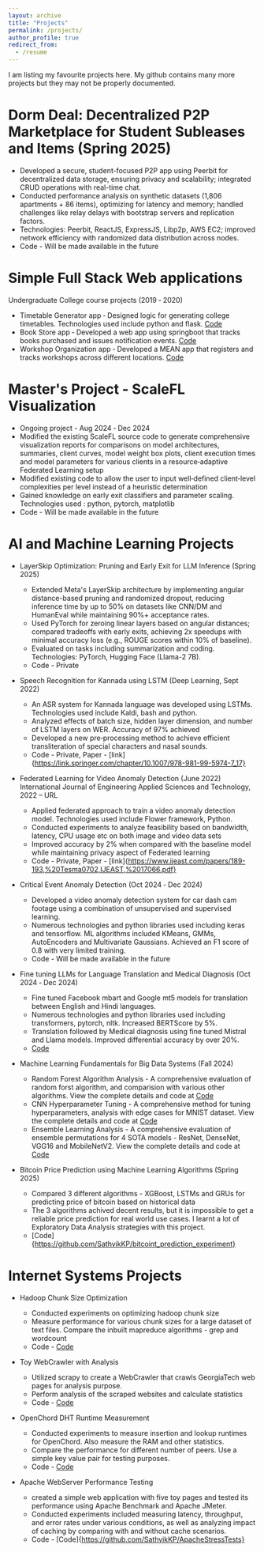 ```yaml
---
layout: archive
title: "Projects"
permalink: /projects/
author_profile: true
redirect_from:
  - /resume
---
```


<!-- [My GitHub Project](https://github.com/username/repository) -->

I am listing my favourite projects here. My github contains many more projects but they may not be properly documented.






Dorm Deal: Decentralized P2P Marketplace for Student Subleases and Items (Spring 2025) 
======

* Developed a secure, student-focused P2P app using Peerbit for decentralized data storage, ensuring privacy and scalability; integrated CRUD operations with real-time chat.
* Conducted performance analysis on synthetic datasets (1,806 apartments + 86 items), optimizing for latency and memory; handled challenges like relay delays with bootstrap servers and replication factors.
* Technologies: Peerbit, ReactJS, ExpressJS, Libp2p, AWS EC2; improved network efficiency with randomized data distribution across nodes.
* Code - Will be made available in the future


Simple Full Stack Web applications 
======

Undergraduate College course projects (2019 ‑ 2020)
* Timetable Generator app ‑ Designed logic for generating college timetables. Technologies used include python and flask. [Code](https://github.com/SathvikKP/DBMSProject)
* Book Store app ‑ Developed a web app using springboot that tracks books purchased and issues notification events. [Code](https://github.com/SathvikKP/Java-MicroServices-Project)
* Workshop Organization app ‑ Developed a MEAN app that registers and tracks workshops across different locations. [Code](https://github.com/SathvikKP/workshopdetails)



Master's Project - ScaleFL Visualization
======

* Ongoing project - Aug 2024 ‑ Dec 2024
* Modified the existing ScaleFL source code to generate comprehensive visualization reports for comparisons on model architectures, summaries, client curves, model weight box plots, client execution times and model parameters for various clients in a resource‑adaptive Federated Learning setup
* Modified existing code to allow the user to input well‑defined client‑level complexities per level instead of a heuristic determination
* Gained knowledge on early exit classifiers and parameter scaling. Technologies used : python, pytorch, matplotlib
* Code - Will be made available in the future


AI and Machine Learning Projects
======

* LayerSkip Optimization: Pruning and Early Exit for LLM Inference (Spring 2025)
  * Extended Meta's LayerSkip architecture by implementing angular distance-based pruning and randomized dropout, reducing inference time by up to 50% on datasets like CNN/DM and HumanEval while maintaining 90%+ acceptance rates.
  * Used PyTorch for zeroing linear layers based on angular distances; compared tradeoffs with early exits, achieving 2x speedups with minimal accuracy loss (e.g., ROUGE scores within 10% of baseline).
  * Evaluated on tasks including summarization and coding. Technologies: PyTorch, Hugging Face (Llama-2 7B). 
  * Code - Private


* Speech Recognition for Kannada using LSTM (Deep Learning, Sept 2022)
  * An ASR system for Kannada language was developed using LSTMs. Technologies used include Kaldi, bash and python.
  * Analyzed effects of batch size, hidden layer dimension, and number of LSTM layers on WER. Accuracy of 97% achieved
  * Developed a new pre‑processing method to achieve efficient transliteration of special characters and nasal sounds.
  * Code - Private, Paper - [link]{https://link.springer.com/chapter/10.1007/978-981-99-5974-7_17}

* Federated Learning for Video Anomaly Detection (June 2022)
International Journal of Engineering Applied Sciences and Technology, 2022 – URL
  * Applied federated approach to train a video anomaly detection model. Technologies used include Flower framework, Python.
  * Conducted experiments to analyze feasibility based on bandwidth, latency, CPU usage etc on both image and video data sets
  * Improved accuracy by 2% when compared with the baseline model while maintaining privacy aspect of Federated learning
  * Code - Private, Paper - [link]{https://www.ijeast.com/papers/189-193,%20Tesma0702,IJEAST,%2017066.pdf}


* Critical Event Anomaly Detection  (Oct 2024 ‑ Dec 2024)
  * Developed a video anomaly detection system for car dash cam footage using a combination of unsupervised and supervised learning.
  * Numerous technologies and python libraries used including keras and tensorflow. ML algorithms included KMeans, GMMs, AutoEncoders and Multivariate Gaussians. Achieved an F1 score of 0.8 with very limited training.
  * Code - Will be made available in the future


* Fine tuning LLMs for Language Translation and Medical Diagnosis (Oct 2024 ‑ Dec 2024)
  * Fine tuned Facebook mbart and Google mt5 models for translation between English and Hindi languages.
  * Numerous technologies and python libraries used including transformers, pytorch, nltk. Increased BERTScore by 5%.
  * Translation followed by Medical diagnosis using fine tuned Mistral and Llama models. Improved differential accuracy by over 20%.
  * [Code](https://github.com/SathvikKP/LLM_Translation_Eng_Hindi)


* Machine Learning Fundamentals for Big Data Systems (Fall 2024)
  * Random Forest Algorithm Analysis - A comprehensive evaluation of random forst algorithm, and comparision with various other algorithms. View the complete details and code at [Code](https://github.com/SathvikKP/Random_forests_analysis)
  * CNN Hyperparameter Tuning - A comprehensive method for tuning hyperparameters, analysis with edge cases for MNIST dataset. View the complete details and code at [Code](https://github.com/SathvikKP/CNN_Hyperparameter_MNIST)
  * Ensemble Learning Analysis - A comprehensive evaluation of ensemble permutations for 4 SOTA models - ResNet, DenseNet, VGG16 and MobileNetV2. View the complete details and code at [Code](https://github.com/SathvikKP/Ensemble_Learning_CIFAR10)


* Bitcoin Price Prediction using Machine Learning Algorithms (Spring 2025)
  * Compared 3 different algorithms - XGBoost, LSTMs and GRUs for predicting price of bitcoin based on historical data
  * The 3 algorithms achived decent results, but it is impossible to get a reliable price prediction for real world use cases. I learnt a lot of Exploratory Data Analysis strategies with this project.
  * [Code]{https://github.com/SathvikKP/bitcoint_prediction_experiment}


Internet Systems Projects
======

* Hadoop Chunk Size Optimization
  * Conducted experiments on optimizing hadoop chunk size
  * Measure performance for various chunk sizes for a large dataset of text files. Compare the inbuilt mapreduce algorithms - grep and wordcount
  * Code - [Code](https://github.com/SathvikKP/Hadoop_Chunk_Size)


* Toy WebCrawler with Analysis
  * Utilized scrapy to create a WebCrawler that crawls GeorgiaTech web pages for analysis purpose.
  * Perform analysis of the scraped websites and calculate statistics
  * Code - [Code](https://github.com/SathvikKP/web_crawler)


* OpenChord DHT Runtime Measurement
  * Conducted experiments to measure insertion and lookup runtimes for OpenChord. Also measure the RAM and other statistics.
  * Compare the performance for different number of peers. Use a simple key value pair for testing purposes.
  * Code -  [Code](https://github.com/SathvikKP/OpenChordTests)


* Apache WebServer Performance Testing
  * created a simple web application with five toy pages and tested its performance using Apache Benchmark and Apache JMeter. 
  * Conducted experiments included measuring latency, throughput, and error rates under various conditions, as well as analyzing impact of caching by comparing with and without cache scenarios.
  * Code - [Code]{https://github.com/SathvikKP/ApacheStressTests}


  


